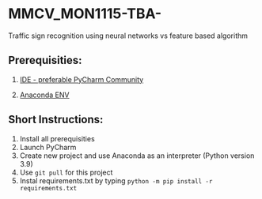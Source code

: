 # MMCV_MON1115-TBA-
Traffic sign recognition using neural networks vs feature based algorithm


## Prerequisities:



1. [IDE - preferable PyCharm Community](https://www.jetbrains.com/pycharm/download/download-thanks.html?platform=windows&code=PCC)

2. [Anaconda ENV](https://repo.anaconda.com/archive/Anaconda3-2021.05-Windows-x86_64.exe)


## Short Instructions:

1. Install all prerequisities
2. Launch PyCharm
3. Create new project and use Anaconda as an interpreter (Python version 3.9)
4. Use ```git pull``` for this project
5. Instal requirements.txt by typing ```python -m pip install -r requirements.txt```


